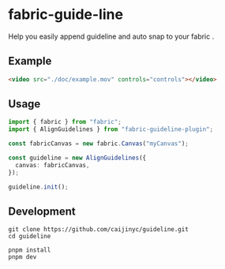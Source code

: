 # fabric-guide-line

Help you easily append guideline and auto snap to your fabric .

## Example


```HTML
<video src="./doc/example.mov" controls="controls"></video>
```

## Usage

```ts
import { fabric } from "fabric";
import { AlignGuidelines } from "fabric-guideline-plugin";

const fabricCanvas = new fabric.Canvas("myCanvas");

const guideline = new AlignGuidelines({
  canvas: fabricCanvas,
});

guideline.init();
```

## Development

```shell
git clone https://github.com/caijinyc/guideline.git
cd guideline

pnpm install
pnpm dev
```
